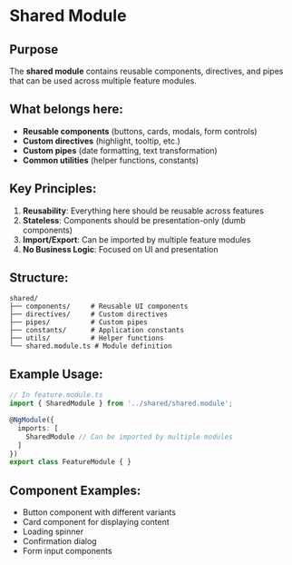 # Shared Module

## Purpose
The **shared module** contains reusable components, directives, and pipes that can be used across multiple feature modules.

## What belongs here:
- **Reusable components** (buttons, cards, modals, form controls)
- **Custom directives** (highlight, tooltip, etc.)
- **Custom pipes** (date formatting, text transformation)
- **Common utilities** (helper functions, constants)

## Key Principles:
1. **Reusability**: Everything here should be reusable across features
2. **Stateless**: Components should be presentation-only (dumb components)
3. **Import/Export**: Can be imported by multiple feature modules
4. **No Business Logic**: Focused on UI and presentation

## Structure:
```
shared/
├── components/     # Reusable UI components
├── directives/     # Custom directives
├── pipes/          # Custom pipes
├── constants/      # Application constants
├── utils/          # Helper functions
└── shared.module.ts # Module definition
```

## Example Usage:
```typescript
// In feature.module.ts
import { SharedModule } from '../shared/shared.module';

@NgModule({
  imports: [
    SharedModule // Can be imported by multiple modules
  ]
})
export class FeatureModule { }
```

## Component Examples:
- Button component with different variants
- Card component for displaying content
- Loading spinner
- Confirmation dialog
- Form input components 
